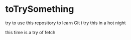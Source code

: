 # toTrySomething
try to use this repository to learn Git
i try this in a hot night

this time is a try of fetch
